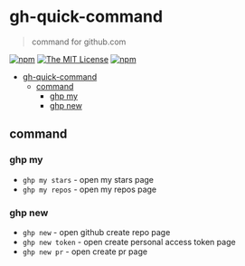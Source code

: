 # gh-quick-command
> command for github.com

[![npm](https://img.shields.io/npm/v/gh-quick-command.svg?style=flat-square)](https://www.npmjs.org/package/gh-quick-command) [![The MIT License](https://img.shields.io/badge/license-MIT-orange.svg?style=flat-square)](http://opensource.org/licenses/MIT) [![npm](https://img.shields.io/npm/dm/gh-quick-command.svg?style=flat-square)](https://www.npmjs.org/package/gh-quick-command)

- [gh-quick-command](#gh-quick-command)
  - [command](#command)
    - [ghp my](#ghp-my)
    - [ghp new](#ghp-new)


## command

### ghp my

- `ghp my stars` - open my stars page
- `ghp my repos` - open my repos page

### ghp new

- `ghp new` - open github create repo page
- `ghp new token` - open create personal access token page
- `ghp new pr` - open create pr page
